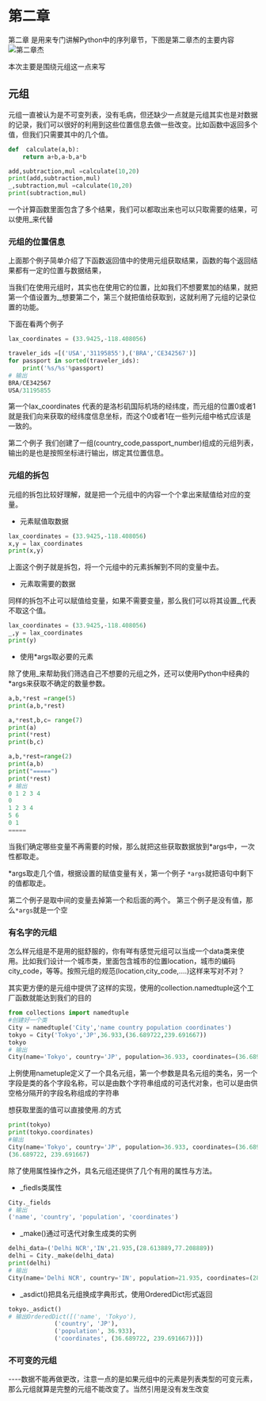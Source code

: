 # 第二章

第二章 是用来专门讲解Python中的序列章节，下图是第二章杰的主要内容
![第二章杰](http://jikelearn.cn/img/20200917072128.png)

本次主要是围绕元组这一点来写

## 元组

元组一直被认为是不可变列表，没有毛病，但还缺少一点就是元组其实也是对数据的记录，我们可以很好的利用到这些位置信息去做一些改变。比如函数中返回多个值，但我们只需要其中的几个值。

```python
def  calculate(a,b):
    return a+b,a-b,a*b

add,subtraction,mul =calculate(10,20)
print(add,subtraction,mul)
_,subtraction,mul =calculate(10,20)
print(subtraction,mul)
```

一个计算函数里面包含了多个结果，我们可以都取出来也可以只取需要的结果，可以使用_来代替

### 元组的位置信息

上面那个例子简单介绍了下函数返回值中的使用元组获取结果，函数的每个返回结果都有一定的位置与数据结果，

当我们在使用元组时，其实也在使用它的位置，比如我们不想要累加的结果，就把第一个值设置为_,想要第二个，第三个就把值给获取到，这就利用了元组的记录位置的功能。

下面在看两个例子

```Python
lax_coordinates = (33.9425,-118.408056)

traveler_ids =[('USA','31195855'),('BRA','CE342567')]
for passport in sorted(traveler_ids):
    print('%s/%s'%passport)
# 输出
BRA/CE342567
USA/31195855
```

第一个lax_coordinates 代表的是洛杉矶国际机场的经纬度，而元组的位置0或者1就是我们向来获取的经纬度信息坐标，而这个0或者1在一些列元组中格式应该是一致的。

第二个例子 我们创建了一组(country_code,passport_number)组成的元组列表，输出的是也是按照坐标进行输出，绑定其位置信息。

### 元组的拆包

元组的拆包比较好理解，就是把一个元组中的内容一个个拿出来赋值给对应的变量。

- 元素赋值取数据

```Python
lax_coordinates = (33.9425,-118.408056)
x,y = lax_coordinates
print(x,y)
```

上面这个例子就是拆包，将一个元组中的元素拆解到不同的变量中去。

- 元素取需要的数据
  
同样的拆包不止可以赋值给变量，如果不需要变量，那么我们可以将其设置_,代表不取这个值。

```Python
lax_coordinates = (33.9425,-118.408056)
_,y = lax_coordinates
print(y)
```

- 使用*args取必要的元素

除了使用_来帮助我们筛选自己不想要的元组之外，还可以使用Python中经典的*args来获取不确定的数量参数。

```Python
a,b,*rest =range(5)
print(a,b,*rest)

a,*rest,b,c= range(7)
print(a)
print(*rest)
print(b,c)

a,b,*rest=range(2)
print(a,b)
print("=====")
print(*rest)
# 输出
0 1 2 3 4
0
1 2 3 4
5 6
0 1
=====
```

当我们确定哪些变量不再需要的时候，那么就把这些获取数据放到*args中，一次性都取走。

*args取走几个值，根据设置的赋值变量有关，第一个例子 `*args`就把语句中剩下的值都取走。

第二个例子是取中间的变量去掉第一个和后面的两个。
第三个例子是没有值，那么`*args`就是一个空

### 有名字的元组

怎么样元组是不是用的挺舒服的，你有咩有感觉元组可以当成一个data类来使用。比如我们设计一个城市类，里面包含城市的位置location，城市的编码city_code，等等。按照元组的规范(location,city_code,....)这样来写对不对？

其实更方便的是元组中提供了这样的实现，使用的collection.namedtuple这个工厂函数就能达到我们的目的

```Python
from collections import namedtuple
#创建好一个类
City = namedtuple('City','name country population coordinates')
tokyo = City('Tokyo','JP',36.933,(36.689722,239.691667))
tokyo
# 输出
City(name='Tokyo', country='JP', population=36.933, coordinates=(36.689722, 239.691667))
```

上例使用nametuple定义了一个具名元组，第一个参数是具名元组的类名，另一个字段是类的各个字段名称，可以是由数个字符串组成的可迭代对象，也可以是由供空格分隔开的字段名称组成的字符串

想获取里面的值可以直接使用.的方式

```Python
print(tokyo)
print(tokyo.coordinates)
#输出
City(name='Tokyo', country='JP', population=36.933, coordinates=(36.689722, 239.691667))
(36.689722, 239.691667)
```

除了使用属性操作之外，具名元组还提供了几个有用的属性与方法。

- _fiedls类属性

```Python
City._fields
# 输出
('name', 'country', 'population', 'coordinates')
```

- _make()通过可迭代对象生成类的实例

```Python
delhi_data=('Delhi NCR','IN',21.935,(28.613889,77.208889))
delhi = City._make(delhi_data)
print(delhi)
# 输出
City(name='Delhi NCR', country='IN', population=21.935, coordinates=(28.613889, 77.208889))
```

- _asdict()把具名元组换成字典形式，使用OrderedDict形式返回

```Python
tokyo._asdict()
# 输出OrderedDict([('name', 'Tokyo'),
             ('country', 'JP'),
             ('population', 36.933),
             ('coordinates', (36.689722, 239.691667))])
```

### 不可变的元组

----数据不能再做更改，注意一点的是如果元组中的元素是列表类型的可变元素，那么元组就算是完整的元组不能改变了。当然引用是没有发生改变